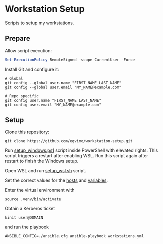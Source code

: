 # Workstation Setup

Scripts to setup my workstations.

## Prepare

Allow script execution:

```powershell
Set-ExecutionPolicy RemoteSigned -scope CurrentUser -Force
```

Install Git and configure it:

```shell
# Global
git config --global user.name "FIRST_NAME LAST_NAME"
git config --global user.email "MY_NAME@example.com"
```

```shell
# Repo specific
git config user.name "FIRST_NAME LAST_NAME"
git config user.email "MY_NAME@example.com"
```

## Setup

Clone this repository:

```shell
git clone https://github.com/egvimo/workstation-setup.git
```

Run [setup_windows.ps1](setup_windows.ps1) script inside PowerShell with elevated rights. This script triggers a restart after enabling WSL. Run this script again after restart to finish the Windows setup.

Open WSL and run [setup_wsl.sh](setup_wsl.sh) script.

Set the correct values for the [hosts](hosts) and [variables](group_vars/workstations.yml).

Enter the virtual environment with

```shell
source .venv/bin/activate
```

Obtain a Kerberos ticket

```shell
kinit user@DOMAIN
```

and run the playbook

```shell
ANSIBLE_CONFIG=./ansible.cfg ansible-playbook workstations.yml
```
